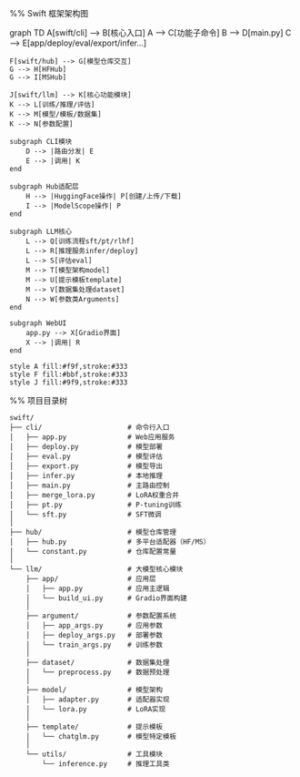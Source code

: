 %% Swift 框架架构图

graph TD
    A[swift/cli] --> B[核心入口]
    A --> C[功能子命令]
    B --> D[main.py]
    C --> E[app/deploy/eval/export/infer...]
    
    F[swift/hub] --> G[模型仓库交互]
    G --> H[HFHub]
    G --> I[MSHub]
    
    J[swift/llm] --> K[核心功能模块]
    K --> L[训练/推理/评估]
    K --> M[模型/模板/数据集]
    K --> N[参数配置]
    
    subgraph CLI模块
        D --> |路由分发| E
        E --> |调用| K
    end
    
    subgraph Hub适配层
        H --> |HuggingFace操作| P[创建/上传/下载]
        I --> |ModelScope操作| P
    end
    
    subgraph LLM核心
        L --> Q[训练流程sft/pt/rlhf]
        L --> R[推理服务infer/deploy]
        L --> S[评估eval]
        M --> T[模型架构model]
        M --> U[提示模板template]
        M --> V[数据集处理dataset]
        N --> W[参数类Arguments]
    end
    
    subgraph WebUI
        app.py --> X[Gradio界面]
        X --> |调用| R
    end
    
    style A fill:#f9f,stroke:#333
    style F fill:#bbf,stroke:#333
    style J fill:#9f9,stroke:#333 

%% 项目目录树
```
swift/
├── cli/                     # 命令行入口
│   ├── app.py               # Web应用服务
│   ├── deploy.py            # 模型部署
│   ├── eval.py              # 模型评估  
│   ├── export.py            # 模型导出
│   ├── infer.py             # 本地推理
│   ├── main.py              # 主路由控制
│   ├── merge_lora.py        # LoRA权重合并
│   ├── pt.py                # P-tuning训练
│   └── sft.py               # SFT微调
│
├── hub/                     # 模型仓库管理
│   ├── hub.py               # 多平台适配器（HF/MS）
│   └── constant.py          # 仓库配置常量
│
└── llm/                     # 大模型核心模块
    ├── app/                 # 应用层
    │   ├── app.py           # 应用主逻辑
    │   └── build_ui.py      # Gradio界面构建
    │
    ├── argument/            # 参数配置系统
    │   ├── app_args.py      # 应用参数
    │   ├── deploy_args.py   # 部署参数
    │   └── train_args.py    # 训练参数
    │
    ├── dataset/             # 数据集处理
    │   └── preprocess.py    # 数据预处理
    │
    ├── model/               # 模型架构
    │   ├── adapter.py       # 适配器实现
    │   └── lora.py          # LoRA实现
    │
    ├── template/            # 提示模板
    │   └── chatglm.py       # 模型特定模板
    │
    └── utils/               # 工具模块
        └── inference.py     # 推理工具类
```
